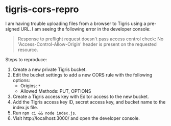 # tigris-cors-repro

I am having trouble uploading files from a browser to Tigris using a pre-signed URL. I am seeing the following error in the developer console:

> Response to preflight request doesn't pass access control check: No 'Access-Control-Allow-Origin' header is present on the requested resource.

Steps to reproduce:

1. Create a new private Tigris bucket.
1. Edit the bucket settings to add a new CORS rule with the following options:
   - Origins: `*`
   - Allowed Methods: PUT, OPTIONS
1. Create a Tigris access key with Editor access to the new bucket.
1. Add the Tigris access key ID, secret access key, and bucket name to the index.js file.
1. Run `npm ci && node index.js`.
1. Visit http://localhost:3000/ and open the developer console.
